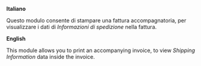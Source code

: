 **Italiano**

Questo modulo consente di stampare una fattura accompagnatoria, per
visualizzare i dati di *Informazioni di spedizione* nella fattura.

**English**

This module allows you to print an accompanying invoice, to view
*Shipping Information* data inside the invoice.
